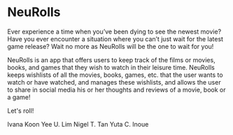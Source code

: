 # NeuRolls 

Ever experience a time when you’ve been dying to see the newest movie? Have you ever encounter a situation where you can’t just wait for the latest  game release? Wait no more as NeuRolls will be the one to wait for you!

NeuRolls is an app that offers users to keep track of the films or movies, books, and games that they wish to watch in their leisure time. NeuRolls keeps wishlists of all the movies, books, games, etc. that the user wants to watch or have watched, and manages these wishlists, and allows the user to share in social media his or her thoughts and reviews of a movie, book or a game!

Let's roll!

Ivana Koon Yee U. Lim
Nigel T. Tan
Yuta C. Inoue

